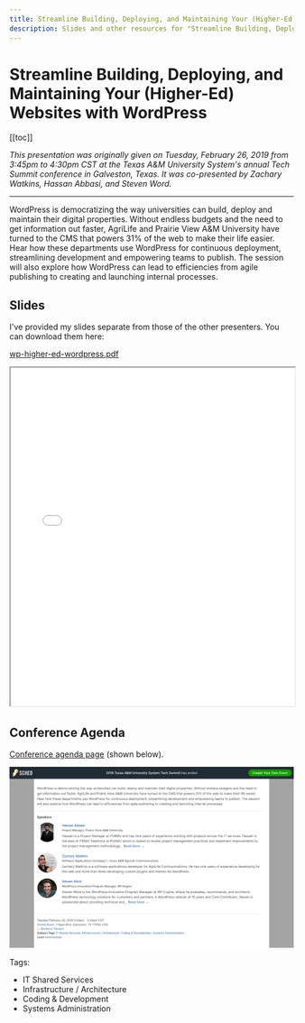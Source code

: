 ```yaml
---
title: Streamline Building, Deploying, and Maintaining Your (Higher-Ed) Websites with WordPress
description: Slides and other resources for "Streamline Building, Deploying, and Maintaining Your (Higher-Ed) Websites with WordPress" which I co-presented in 2019 at the Texas A&M University System's annual Tech Summit conference.
---
```


# Streamline Building, Deploying, and Maintaining Your (Higher-Ed) Websites with WordPress

[[toc]]

_This presentation was originally given on Tuesday, February 26, 2019 from 3:45pm to 4:30pm CST at the Texas A&M University System's annual Tech Summit conference in Galveston, Texas. It was co-presented by Zachary Watkins, Hassan Abbasi, and Steven Word._

---

WordPress is democratizing the way universities can build, deploy and maintain their digital properties. Without endless budgets and the need to get information out faster, AgriLife and Prairie View A&M University have turned to the CMS that powers 31% of the web to make their life easier. Hear how these departments use WordPress for continuous deployment, streamlining development and empowering teams to publish. The session will also explore how WordPress can lead to efficiencies from agile publishing to creating and launching internal processes.

## Slides

I've provided my slides separate from those of the other presenters. You can download them here:

[wp-higher-ed-wordpress.pdf](../wp-higher-ed-wordpress.pdf)

<iframe src="../wp-higher-ed-wordpress.pdf" width="100%" height="600px">
  <p>This browser does not support PDFs. Please download the PDF to view it: <a href="../wp-higher-ed-wordpress.pdf">Download PDF</a>.</p>
</iframe>

## Conference Agenda

[Conference agenda page](https://techsummit.sched.com/event/IRJ6/streamline-building-deploying-and-maintaining-your-higher-ed-websites-with-wordpress) (shown below).

![Screenshot](./screenshot.png)

Tags:

- IT Shared Services
- Infrastructure / Architecture
- Coding & Development
- Systems Administration
